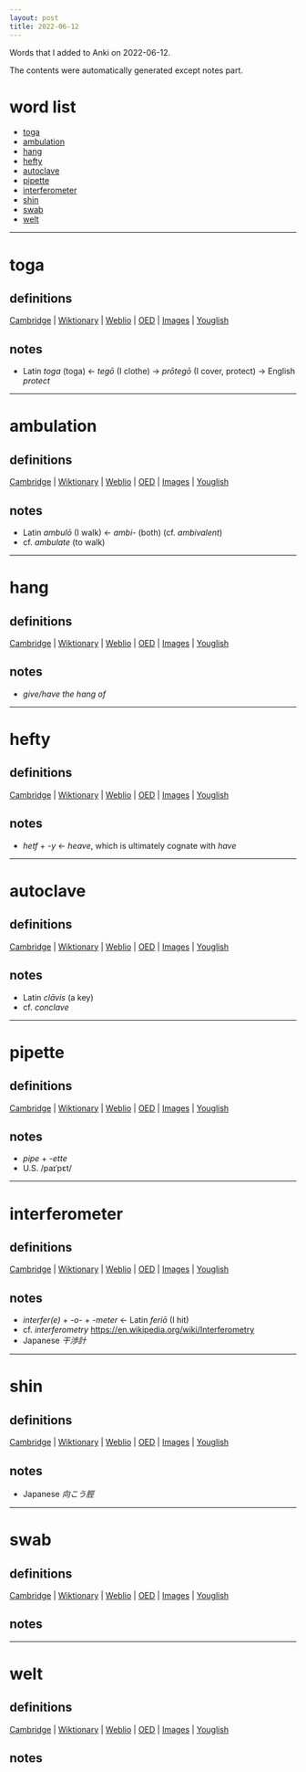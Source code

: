 ```yaml
---
layout: post
title: 2022-06-12
---
```


Words that I added to Anki on 2022-06-12.

The contents were automatically generated except notes part.
# word list
- [toga](#toga)
- [ambulation](#ambulation)
- [hang](#hang)
- [hefty](#hefty)
- [autoclave](#autoclave)
- [pipette](#pipette)
- [interferometer](#interferometer)
- [shin](#shin)
- [swab](#swab)
- [welt](#welt)

---

# toga
## definitions
[Cambridge](https://dictionary.cambridge.org/us/dictionary/english/toga)
|
[Wiktionary](https://en.wiktionary.org/wiki/toga#English)
|
[Weblio](https://ejje.weblio.jp/content_find?query=toga&searchType=exact)
|
[OED](https://www.oed.com/search?q=toga)
|
[Images](https://www.google.com/search?tbm=isch&q=toga)
|
[Youglish](https://youglish.com/pronounce/toga/english/us)

## notes
- Latin *toga* (toga) <- *tegō* (I clothe) -> *prōtegō* (I cover, protect) -> English *protect*

---

# ambulation
## definitions
[Cambridge](https://dictionary.cambridge.org/us/dictionary/english/ambulation)
|
[Wiktionary](https://en.wiktionary.org/wiki/ambulation#English)
|
[Weblio](https://ejje.weblio.jp/content_find?query=ambulation&searchType=exact)
|
[OED](https://www.oed.com/search?q=ambulation)
|
[Images](https://www.google.com/search?tbm=isch&q=ambulation)
|
[Youglish](https://youglish.com/pronounce/ambulation/english/us)

## notes
- Latin *ambulō* (I walk) <- *ambi-* (both) (cf. *ambivalent*)
- cf. *ambulate* (to walk)

---

# hang
## definitions
[Cambridge](https://dictionary.cambridge.org/us/dictionary/english/hang)
|
[Wiktionary](https://en.wiktionary.org/wiki/hang#English)
|
[Weblio](https://ejje.weblio.jp/content_find?query=hang&searchType=exact)
|
[OED](https://www.oed.com/search?q=hang)
|
[Images](https://www.google.com/search?tbm=isch&q=hang)
|
[Youglish](https://youglish.com/pronounce/hang/english/us)

## notes
- *give/have the hang of*

---

# hefty
## definitions
[Cambridge](https://dictionary.cambridge.org/us/dictionary/english/hefty)
|
[Wiktionary](https://en.wiktionary.org/wiki/hefty#English)
|
[Weblio](https://ejje.weblio.jp/content_find?query=hefty&searchType=exact)
|
[OED](https://www.oed.com/search?q=hefty)
|
[Images](https://www.google.com/search?tbm=isch&q=hefty)
|
[Youglish](https://youglish.com/pronounce/hefty/english/us)

## notes
- *hetf* + *-y* <- *heave*, which is ultimately cognate with *have*

---

# autoclave
## definitions
[Cambridge](https://dictionary.cambridge.org/us/dictionary/english/autoclave)
|
[Wiktionary](https://en.wiktionary.org/wiki/autoclave#English)
|
[Weblio](https://ejje.weblio.jp/content_find?query=autoclave&searchType=exact)
|
[OED](https://www.oed.com/search?q=autoclave)
|
[Images](https://www.google.com/search?tbm=isch&q=autoclave)
|
[Youglish](https://youglish.com/pronounce/autoclave/english/us)

## notes
- Latin *clāvis* (a key)
- cf. *conclave*

---

# pipette
## definitions
[Cambridge](https://dictionary.cambridge.org/us/dictionary/english/pipette)
|
[Wiktionary](https://en.wiktionary.org/wiki/pipette#English)
|
[Weblio](https://ejje.weblio.jp/content_find?query=pipette&searchType=exact)
|
[OED](https://www.oed.com/search?q=pipette)
|
[Images](https://www.google.com/search?tbm=isch&q=pipette)
|
[Youglish](https://youglish.com/pronounce/pipette/english/us)

## notes
- *pipe* + *-ette*
- U.S. /paɪˈpɛt/

---

# interferometer
## definitions
[Cambridge](https://dictionary.cambridge.org/us/dictionary/english/interferometer)
|
[Wiktionary](https://en.wiktionary.org/wiki/interferometer#English)
|
[Weblio](https://ejje.weblio.jp/content_find?query=interferometer&searchType=exact)
|
[OED](https://www.oed.com/search?q=interferometer)
|
[Images](https://www.google.com/search?tbm=isch&q=interferometer)
|
[Youglish](https://youglish.com/pronounce/interferometer/english/us)

## notes
- *interfer(e)* + *-o-* + *-meter* <- Latin *feriō* (I hit)
- cf. *interferometry* <https://en.wikipedia.org/wiki/Interferometry>
- Japanese *干渉計*

---

# shin
## definitions
[Cambridge](https://dictionary.cambridge.org/us/dictionary/english/shin)
|
[Wiktionary](https://en.wiktionary.org/wiki/shin#English)
|
[Weblio](https://ejje.weblio.jp/content_find?query=shin&searchType=exact)
|
[OED](https://www.oed.com/search?q=shin)
|
[Images](https://www.google.com/search?tbm=isch&q=shin)
|
[Youglish](https://youglish.com/pronounce/shin/english/us)

## notes
- Japanese *向こう脛*

---

# swab
## definitions
[Cambridge](https://dictionary.cambridge.org/us/dictionary/english/swab)
|
[Wiktionary](https://en.wiktionary.org/wiki/swab#English)
|
[Weblio](https://ejje.weblio.jp/content_find?query=swab&searchType=exact)
|
[OED](https://www.oed.com/search?q=swab)
|
[Images](https://www.google.com/search?tbm=isch&q=swab)
|
[Youglish](https://youglish.com/pronounce/swab/english/us)

## notes

---

# welt
## definitions
[Cambridge](https://dictionary.cambridge.org/us/dictionary/english/welt)
|
[Wiktionary](https://en.wiktionary.org/wiki/welt#English)
|
[Weblio](https://ejje.weblio.jp/content_find?query=welt&searchType=exact)
|
[OED](https://www.oed.com/search?q=welt)
|
[Images](https://www.google.com/search?tbm=isch&q=welt)
|
[Youglish](https://youglish.com/pronounce/welt/english/us)

## notes


